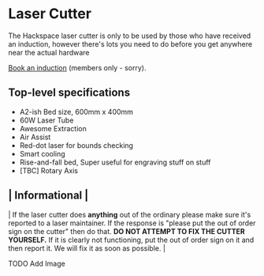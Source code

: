 # Laser Cutter

The Hackspace laser cutter is only to be used by those who have received an induction,
however there's lots you need to do before you get anywhere near the actual hardware

[Book an induction](http://wiki.hacman.org.uk/Laser_Cutter/inductions)  (members only - sorry).

## Top-level specifications

  * A2-ish Bed size, 600mm x 400mm
  * 60W Laser Tube
  * Awesome Extraction
  * Air Assist
  * Red-dot laser for bounds checking
  * Smart cooling
  * Rise-and-fall bed, Super useful for engraving stuff on stuff
  * [TBC] Rotary Axis

| Informational |
-----------------
| If the laser cutter does **anything** out of the ordinary please make sure it's reported to a laser maintainer. If the response is "please put the out of order sign on the cutter" then do that. **DO NOT ATTEMPT TO FIX THE CUTTER YOURSELF.** If it is clearly not functioning, put the out of order sign on it and then report it. We will fix it as soon as possible. |

TODO Add Image